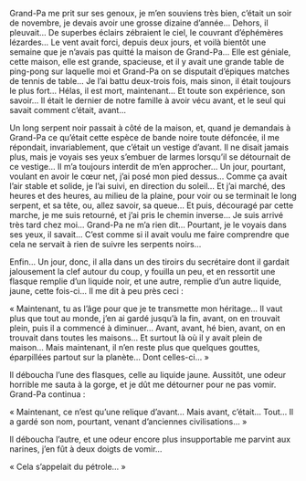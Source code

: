 Grand-Pa me prit sur ses genoux, je m’en souviens très bien, c’était un soir de novembre, je devais avoir une grosse dizaine d’année… Dehors, il pleuvait… De superbes éclairs zébraient le ciel, le couvrant d’éphémères lézardes… Le vent avait forci, depuis deux jours, et voilà bientôt une semaine que je n’avais pas quitté la maison de Grand-Pa… Elle est géniale, cette maison, elle est grande, spacieuse, et il y avait une grande table de ping-pong sur laquelle moi et Grand-Pa on se disputait d’épiques matches de tennis de table… Je l’ai battu deux-trois fois, mais sinon, il était toujours le plus fort… Hélas, il est mort, maintenant… Et toute son expérience, son savoir… Il était le dernier de notre famille à avoir vécu avant, et le seul qui savait comment c’était, avant… 

Un long serpent noir passait à côté de la maison, et, quand je demandais à Grand-Pa ce qu’était cette espèce de bande noire toute défoncée, il me répondait, invariablement, que c’était un vestige d’avant. Il ne disait jamais plus, mais je voyais ses yeux s’embuer de larmes lorsqu’il se détournait de ce vestige… Il m’a toujours interdit de m’en approcher… Un jour, pourtant, voulant en avoir le cœur net, j’ai posé mon pied dessus… Comme ça avait l’air stable et solide, je l’ai suivi, en direction du soleil… Et j’ai marché, des heures et des heures, au milieu de la plaine, pour voir ou se terminait le long serpent, et sa tête, ou, allez savoir, sa queue… Et puis, découragé par cette marche, je me suis retourné, et j’ai pris le chemin inverse… Je suis arrivé très tard chez moi… Grand-Pa ne m’a rien dit… Pourtant, je le voyais dans ses yeux, il savait… C’est comme si il avait voulu me faire comprendre que cela ne servait à rien de suivre les serpents noirs…

Enfin… Un jour, donc, il alla dans un des tiroirs du secrétaire dont il gardait jalousement la clef autour du coup, y fouilla un peu, et en ressortit une flasque remplie d’un liquide noir, et une autre, remplie d’un autre liquide, jaune, cette fois-ci… Il me dit à peu près ceci : 

« Maintenant, tu as l’âge pour que je te transmette mon héritage… Il vaut plus que tout au monde, j’en ai gardé jusqu’à la fin, avant, on en trouvait plein, puis il a commencé à diminuer… Avant, avant, hé bien, avant, on en trouvait dans toutes les maisons… Et surtout là où il y avait plein de maison… Mais maintenant, il n’en reste plus que quelques gouttes, éparpillées partout sur la planète… Dont celles-ci… »

Il déboucha l’une des flasques, celle au liquide jaune. Aussitôt, une odeur horrible me sauta à la gorge, et je dût me détourner pour ne pas vomir. Grand-Pa continua :

« Maintenant, ce n’est qu’une relique d’avant… Mais avant, c’était… Tout… Il a gardé son nom, pourtant, venant d’anciennes civilisations… »

Il déboucha l’autre, et une odeur encore plus insupportable me parvint aux narines, j’en fût à deux doigts de vomir…

« Cela s’appelait du pétrole… »
